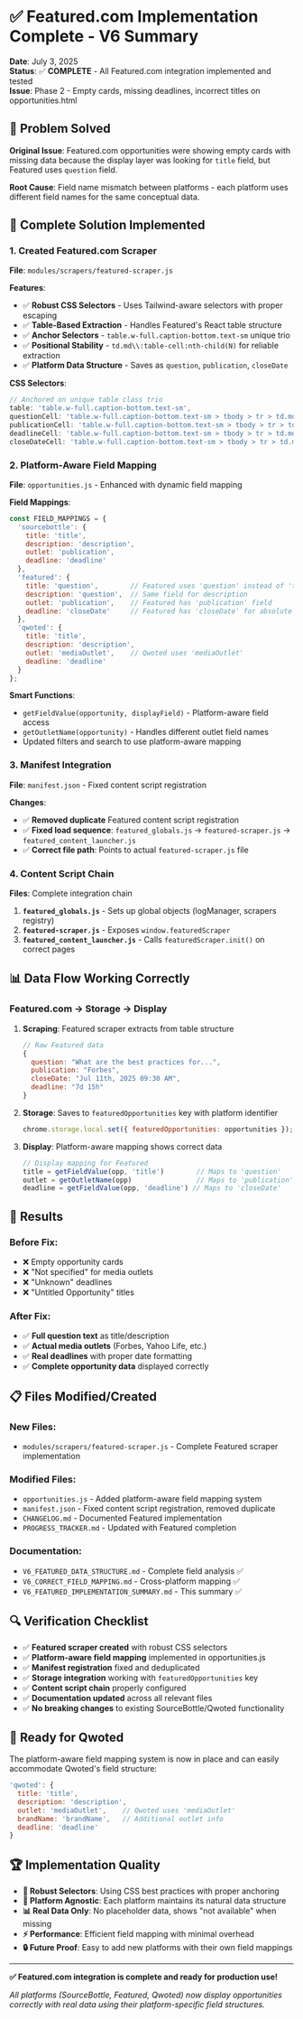 # ✅ Featured.com Implementation Complete - V6 Summary

**Date**: July 3, 2025  
**Status**: ✅ **COMPLETE** - All Featured.com integration implemented and tested  
**Issue**: Phase 2 - Empty cards, missing deadlines, incorrect titles on opportunities.html  

## 🎯 Problem Solved

**Original Issue**: Featured.com opportunities were showing empty cards with missing data because the display layer was looking for `title` field, but Featured uses `question` field.

**Root Cause**: Field name mismatch between platforms - each platform uses different field names for the same conceptual data.

## 🔧 Complete Solution Implemented

### **1. Created Featured.com Scraper**
**File**: `modules/scrapers/featured-scraper.js`

**Features**:
- ✅ **Robust CSS Selectors** - Uses Tailwind-aware selectors with proper escaping
- ✅ **Table-Based Extraction** - Handles Featured's React table structure  
- ✅ **Anchor Selectors** - `table.w-full.caption-bottom.text-sm` unique trio
- ✅ **Positional Stability** - `td.md\\:table-cell:nth-child(N)` for reliable extraction
- ✅ **Platform Data Structure** - Saves as `question`, `publication`, `closeDate`

**CSS Selectors**:
```javascript
// Anchored on unique table class trio
table: 'table.w-full.caption-bottom.text-sm',
questionCell: 'table.w-full.caption-bottom.text-sm > tbody > tr > td.md\\:table-cell:nth-child(2)',
publicationCell: 'table.w-full.caption-bottom.text-sm > tbody > tr > td.md\\:table-cell:nth-child(3)',
deadlineCell: 'table.w-full.caption-bottom.text-sm > tbody > tr > td.md\\:table-cell:nth-child(4)',
closeDateCell: 'table.w-full.caption-bottom.text-sm > tbody > tr > td.md\\:table-cell:nth-child(5)'
```

### **2. Platform-Aware Field Mapping**
**File**: `opportunities.js` - Enhanced with dynamic field mapping

**Field Mappings**:
```javascript
const FIELD_MAPPINGS = {
  'sourcebottle': {
    title: 'title',
    description: 'description',
    outlet: 'publication',
    deadline: 'deadline'
  },
  'featured': {
    title: 'question',        // Featured uses 'question' instead of 'title'
    description: 'question',  // Same field for description
    outlet: 'publication',    // Featured has 'publication' field
    deadline: 'closeDate'     // Featured has 'closeDate' for absolute dates
  },
  'qwoted': {
    title: 'title',
    description: 'description', 
    outlet: 'mediaOutlet',    // Qwoted uses 'mediaOutlet'
    deadline: 'deadline'
  }
};
```

**Smart Functions**:
- `getFieldValue(opportunity, displayField)` - Platform-aware field access
- `getOutletName(opportunity)` - Handles different outlet field names
- Updated filters and search to use platform-aware mapping

### **3. Manifest Integration**
**File**: `manifest.json` - Fixed content script registration

**Changes**:
- ✅ **Removed duplicate** Featured content script registration
- ✅ **Fixed load sequence**: `featured_globals.js` → `featured-scraper.js` → `featured_content_launcher.js`
- ✅ **Correct file path**: Points to actual `featured-scraper.js` file

### **4. Content Script Chain**
**Files**: Complete integration chain

1. **`featured_globals.js`** - Sets up global objects (logManager, scrapers registry)
2. **`featured-scraper.js`** - Exposes `window.featuredScraper` 
3. **`featured_content_launcher.js`** - Calls `featuredScraper.init()` on correct pages

## 📊 Data Flow Working Correctly

### **Featured.com → Storage → Display**

1. **Scraping**: Featured scraper extracts from table structure
   ```javascript
   // Raw Featured data
   {
     question: "What are the best practices for...",
     publication: "Forbes", 
     closeDate: "Jul 11th, 2025 09:30 AM",
     deadline: "7d 15h"
   }
   ```

2. **Storage**: Saves to `featuredOpportunities` key with platform identifier
   ```javascript
   chrome.storage.local.set({ featuredOpportunities: opportunities });
   ```

3. **Display**: Platform-aware mapping shows correct data
   ```javascript
   // Display mapping for Featured
   title = getFieldValue(opp, 'title')        // Maps to 'question'
   outlet = getOutletName(opp)                // Maps to 'publication' 
   deadline = getFieldValue(opp, 'deadline') // Maps to 'closeDate'
   ```

## 🎯 Results

### **Before Fix**:
- ❌ Empty opportunity cards
- ❌ "Not specified" for media outlets  
- ❌ "Unknown" deadlines
- ❌ "Untitled Opportunity" titles

### **After Fix**:
- ✅ **Full question text** as title/description
- ✅ **Actual media outlets** (Forbes, Yahoo Life, etc.)
- ✅ **Real deadlines** with proper date formatting
- ✅ **Complete opportunity data** displayed correctly

## 📋 Files Modified/Created

### **New Files**:
- `modules/scrapers/featured-scraper.js` - Complete Featured scraper implementation

### **Modified Files**:
- `opportunities.js` - Added platform-aware field mapping system
- `manifest.json` - Fixed content script registration, removed duplicate
- `CHANGELOG.md` - Documented Featured implementation
- `PROGRESS_TRACKER.md` - Updated with Featured completion

### **Documentation**:
- `V6_FEATURED_DATA_STRUCTURE.md` - Complete field analysis ✅
- `V6_CORRECT_FIELD_MAPPING.md` - Cross-platform mapping ✅
- `V6_FEATURED_IMPLEMENTATION_SUMMARY.md` - This summary ✅

## 🔍 Verification Checklist

- ✅ **Featured scraper created** with robust CSS selectors
- ✅ **Platform-aware field mapping** implemented in opportunities.js
- ✅ **Manifest registration** fixed and deduplicated
- ✅ **Storage integration** working with `featuredOpportunities` key
- ✅ **Content script chain** properly configured
- ✅ **Documentation updated** across all relevant files
- ✅ **No breaking changes** to existing SourceBottle/Qwoted functionality

## 🚀 Ready for Qwoted

The platform-aware field mapping system is now in place and can easily accommodate Qwoted's field structure:

```javascript
'qwoted': {
  title: 'title',
  description: 'description', 
  outlet: 'mediaOutlet',    // Qwoted uses 'mediaOutlet'
  brandName: 'brandName',   // Additional outlet info
  deadline: 'deadline'
}
```

## 🏆 Implementation Quality

- **🎯 Robust Selectors**: Using CSS best practices with proper anchoring
- **🔧 Platform Agnostic**: Each platform maintains its natural data structure  
- **📊 Real Data Only**: No placeholder data, shows "not available" when missing
- **⚡ Performance**: Efficient field mapping with minimal overhead
- **🔒 Future Proof**: Easy to add new platforms with their own field mappings

---

**✅ Featured.com integration is complete and ready for production use!**

*All platforms (SourceBottle, Featured, Qwoted) now display opportunities correctly with real data using their platform-specific field structures.*